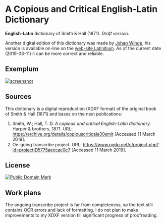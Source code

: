 # A Copious and Critical English-Latin Dictionary

**English-Latin** dictionary of Smith & Hall (1871). _Draft version._

Another digital edition of this dictionary was made by [Johan Winge](https://github.com/Alatius), his version is available on-line on the [web-site Latinitium][1]. As of the current date (2019-03-11) it can be more correct and reliable.


## Exemplum

[![screenshot](https://user-images.githubusercontent.com/13879891/54139965-b445b980-4433-11e9-85a7-b543f46bc2b1.png)](https://user-images.githubusercontent.com/13879891/54139972-b60f7d00-4433-11e9-9ca9-3bfb99f447e2.png)


## Sources

This dictionary is a digital reproduction (XDXF format) of the original book of 
Smith & Hall (1871) and bases on the next publications:

1. Smith, W.; Hall, T. D. _A copious and critical English-Latin dictionary._ Harper & brothers, 1871. URL: <https://archive.org/details/copiouscriticale00smit> \[Accessed 11 March 2019\].
1. On-going transcribe project. URL: <https://www.pgdp.net/c/project.php?id=projectID5775aeccac0c7> \[Accessed 11 March 2019\].


## License

<a rel="license" href="http://creativecommons.org/publicdomain/mark/1.0/">
<img src="https://licensebuttons.net/p/mark/1.0/88x31.png"
     style="border-style: none;" alt="Public Domain Mark" />
</a>


## Work plans

The ongoing transcribe project is far from completeness, so the text still contains OCR errors and lack of formatting. I do not plan to make improvements to my XDXF version till significant progress of proofreading.

[1]: https://www.latinitium.com/smithhall
